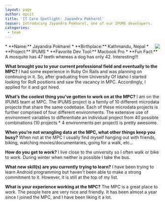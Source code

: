 ```yaml
---
layout: page
author: mpcit
title: 'IT Core Spotlight: Jayandra Pokharel'
teaser: Introducing Jayandra Pokharel, one of our IPUMS developers.
categories:
 - team
---
```


<img src="http://1.gravatar.com/avatar/ed6a6bd490d6b8427fdb8e7a3370dcd4?s=200" style="float:right"/>
* **Name:** Jayandra Pokharel
* **Birthplace:** Kathmandu, Nepal
* **Project:** IPUMS
* **Favorite Dev Tool:** Macbook Pro
* **Fun Fact:** A mosquito has 47 teeth whereas a dog has only 42. Interesting!!!

**What brought you to your current professional field and eventually to the MPC?**
I had some experience in Ruby On Rails and was planning on continuing in it. So, after graduating from University Of Idaho I started looking for RoR positions and saw the vacancy in MPC. Accordingly, I applied for it and got hired.

**What’s the coolest thing you’ve gotten to work on at the MPC?** 
I am on the IPUMS team at MPC. The IPUMS project is a family of 10 different microdata projects that share the same codebase. Each of these microdata projects is further comprised of four different environments. The extensive use of environment variables to differentiate an individual project from 40 possible combinations (10 projects * 4 environments per project) is pretty awesome. 

**When you’re not wrangling data at the MPC, what other things keep you busy?** 
When not at the MPC I usually find myself hanging out with friends, biking, watching movies/documentaries, going for a walk, etc...

**How do you get to work?** 
I live close to the university so I often walk or bike to work. During winter when neither is possible I take the bus.

**What new skill(s) are you currently trying to learn?**
I have been trying to learn Android programming but haven't been able to make a strong commitment to it. However, it is still at the top of my list.

**What is your experience working at the MPC?** 
The MPC is a great place to work. The people here are very nice and friendly. It has been almost a year since I joined the MPC, and I have been liking it a lot.
